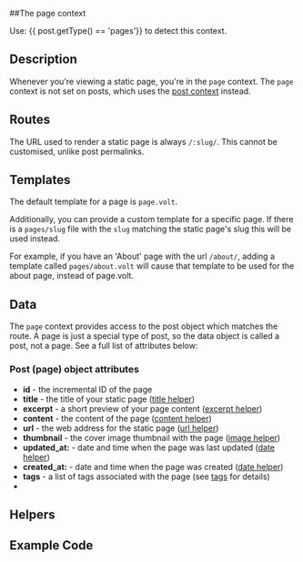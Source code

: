 ##The page context

Use: {{ post.getType() == 'pages'}} to detect this context.

## Description

Whenever you're viewing a static page, you're in the `page` context. The `page` context is not set on posts, which uses the [post context](doc:post-context) instead.


## Routes

The URL used to render a static page is always `/:slug/`. This cannot be customised, unlike post permalinks.

## Templates

The default template for a page is `page.volt`. 


Additionally, you can provide a custom template for a specific page. If there is a `pages/slug` file with the `slug` matching the static page's slug this will be used instead. 

For example, if you have an 'About' page with the url `/about/`, adding a template called `pages/about.volt` will cause that template to be used for the about page, instead of page.volt.


## Data

The `page` context provides access to the post object which matches the route. A page is just a special type of post, so the data object is called a post, not a page. See a full list of attributes below:

### Post (page) object attributes

- **id** - the incremental ID of the page  
- **title** - the title of your static page ([title helper](doc:title))
- **excerpt** - a short preview of your page content ([excerpt helper](doc:excerpt))
- **content** - the content of the page ([content helper](content))
- **url** - the web address for the static page ([url helper](doc:url))
- **thumbnail** - the cover image thumbnail with the page  ([image helper](doc:image))
- **updated_at:** - date and time when the page was last updated  ([date helper](doc:date))
- **created_at:** - date and time when the page was created  ([date helper](doc:date))
- **tags** - a list of tags associated with the page (see [tags](doc:tags) for details)
- 
## Helpers


## Example Code